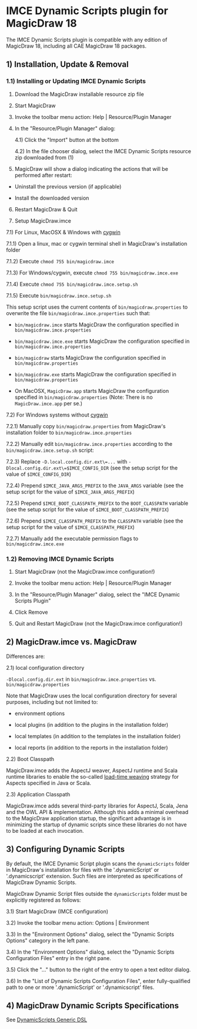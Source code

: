 # IMCE Dynamic Scripts plugin for MagicDraw 18

The IMCE Dynamic Scripts plugin is compatible with any edition of MagicDraw 18, including all CAE MagicDraw 18 packages.

## 1) Installation, Update & Removal

### 1.1) Installing or Updating IMCE Dynamic Scripts

1) Download the MagicDraw installable resource zip file

2) Start MagicDraw

3) Invoke the toolbar menu action: Help | Resource/Plugin Manager

4) In the "Resource/Plugin Manager" dialog:

   4.1) Click the "Import" button at the bottom

   4.2) In the file chooser dialog, select the IMCE Dynamic Scripts resource zip downloaded from (1)

5) MagicDraw will show a dialog indicating the actions that will be performed after restart:

  - Uninstall the previous version (if applicable)

  - Install the downloaded version

6) Restart MagicDraw & Quit

7) Setup MagicDraw.imce

  7.1) For Linux, MacOSX & Windows with [cygwin](http://cygwin.com)

   7.1.1) Open a linux, mac or cygwin terminal shell in MagicDraw's installation folder

   7.1.2) Execute `chmod 755 bin/magicdraw.imce`

   7.1.3) For Windows/cygwin, execute `chmod 755 bin/magicdraw.imce.exe`

   7.1.4) Execute `chmod 755 bin/magicdraw.imce.setup.sh`

   7.1.5) Execute `bin/magicdraw.imce.setup.sh`

   This setup script uses the current contents of `bin/magicdraw.properties` to
   overwrite the file `bin/magicdraw.imce.properties` such that:

   - `bin/magicdraw.imce` starts MagicDraw the configuration specified in `bin/magicdraw.imce.properties`
   - `bin/magicdraw.imce.exe` starts MagicDraw the configuration specified in `bin/magicdraw.imce.properties`

   - `bin/magicdraw` starts MagicDraw the configuration specified in `bin/magicdraw.properties`
   - `bin/magicdraw.exe` starts MagicDraw the configuration specified in `bin/magicdraw.properties`
   - On MacOSX, `MagicDraw.app` starts MagicDraw the configuration specified in `bin/magicdraw.properties`
     (Note: There is no `MagicDraw.imce.app` per se.)

  7.2) For Windows systems without [cygwin](http://cygwin.com)

   7.2.1) Manually copy `bin/magicdraw.properties` from MagicDraw's installation folder to `bin/magicdraw.imce.properties`

   7.2.2) Manually edit `bin/magicdraw.imce.properties` according to the `bin/magicdraw.imce.setup.sh` script:

   7.2.3) Replace `-D.local.config.dir.ext\=...` with `-Dlocal.config.dir.ext\=$IMCE_CONFIG_DIR`
        (see the setup script for the value of `$IMCE_CONFIG_DIR`)

   7.2.4) Prepend `$IMCE_JAVA_ARGS_PREFIX` to the `JAVA_ARGS` variable
        (see the setup script for the value of `$IMCE_JAVA_ARGS_PREFIX`)

   7.2.5) Prepend `$IMCE_BOOT_CLASSPATH_PREFIX` to the `BOOT_CLASSPATH` variable
        (see the setup script for the value of `$IMCE_BOOT_CLASSPATH_PREFIX`)

   7.2.6) Prepend `$IMCE_CLASSPATH_PREFIX` to the `CLASSPATH` variable
        (see the setup script for the value of `$IMCE_CLASSPATH_PREFIX`)

   7.2.7) Manually add the executable permission flags to `bin/magicdraw.imce.exe`

### 1.2) Removing IMCE Dynamic Scripts

1) Start MagicDraw (not the MagicDraw.imce configuration!)

2) Invoke the toolbar menu action: Help | Resource/Plugin Manager

3) In the "Resource/Plugin Manager" dialog, select the "IMCE Dynamic Scripts Plugin"

4) Click Remove

5) Quit and Restart MagicDraw (not the MagicDraw.imce configuration!)

## 2) MagicDraw.imce vs. MagicDraw

Differences are:

2.1) local configuration directory

  `-Dlocal.config.dir.ext` in `bin/magicdraw.imce.properties` vs. `bin/magicdraw.properties`

  Note that MagicDraw uses the local configuration directory for several purposes, including but not limited to:

  - environment options

  - local plugins (in addition to the plugins in the installation folder)

  - local templates (in addition to the templates in the installation folder)

  - local reports (in addition to the reports in the installation folder)

2.2) Boot Classpath

  MagicDraw.imce adds the AspectJ weaver, AspectJ runtime and Scala runtime libraries to enable the so-called
  [load-time weaving](https://eclipse.org/aspectj/doc/released/devguide/ltw.html) strategy for Aspects specified
  in Java or Scala.

2.3) Application Classpath

  MagicDraw.imce adds several third-party libraries for AspectJ, Scala, Jena and the OWL API & implementation.
  Although this adds a minimal overhead to the MagicDraw application startup, the significant advantage is
  in minimizing the startup of dynamic scripts since these libraries do not have to be loaded at each invocation.

## 3) Configuring Dynamic Scripts

By default, the IMCE Dynamic Script plugin scans the `dynamicScripts` folder in MagicDraw's installation for
files with the '.dynamicScript' or '.dynamicscript' extension. Such files are interpreted as specifications
of MagicDraw Dynamic Scripts.

MagicDraw Dynamic Script files outside the `dynamicScripts` folder must be explicitly registered as follows:

3.1) Start MagicDraw (IMCE configuration)

3.2) Invoke the toolbar menu action: Options | Environment

3.3) In the "Environment Options" dialog, select the "Dynamic Scripts Options" category in the left pane.

3.4) In the "Environment Options" dialog, select the "Dynamic Scripts Configuration Files" entry in the right pane.

3.5)  Click the "..." button to the right of the entry to open a text editor dialog.

3.6) In the "List of Dynamic Scripts Configuration Files", enter fully-qualified path
   to one or more '.dynamicScript' or '.dynamicscript' files.

## 4) MagicDraw Dynamic Scripts Specifications

See [DynamicScripts Generic DSL](https://github.jpl.nasa.gov/imce/imce.dynamic_scripts.generic_dsl/tree/cae_md18_0_sp5)



